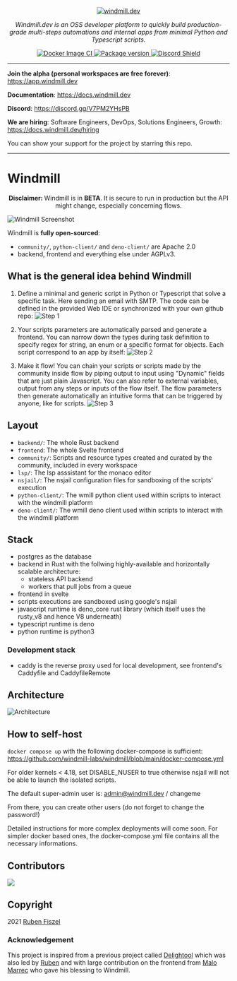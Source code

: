 <p align="center">
  <a href="https://app.windmill.dev"><img src="./imgs/windmill.svg" alt="windmill.dev"></a>
</p>
<p align="center">
    <em>Windmill.dev is an OSS developer platform to quickly build production-grade multi-steps automations and internal apps from minimal Python and Typescript scripts.</em>
</p>
<p align="center">
<a href="https://github.com/windmill-labs/windmill/actions/workflows/docker-image.yml" target="_blank">
    <img src="https://github.com/windmill-labs/windmill/actions/workflows/docker-image.yml/badge.svg" alt="Docker Image CI">
</a>
<a href="https://pypi.org/project/wmill" target="_blank">
    <img src="https://img.shields.io/pypi/v/wmill?color=%2334D058&label=pypi%20package" alt="Package version">
</a>
<a href="https://discord.gg/V7PM2YHsPB" target="_blank">
  <img src="https://discordapp.com/api/guilds/930051556043276338/widget.png" alt="Discord Shield"/>
</a>
</p>

---

**Join the alpha (personal workspaces are free forever)**:
<https://app.windmill.dev>

**Documentation**: <https://docs.windmill.dev>

**Discord**: <https://discord.gg/V7PM2YHsPB>

**We are hiring**: Software Engineers, DevOps, Solutions Engineers, Growth:
<https://docs.windmill.dev/hiring>

You can show your support for the project by starring this repo.

---

# Windmill

<p align="center">
<b>Disclaimer: </b>Windmill is in <b>BETA</b>. It is secure to run in production but the API might change,
especially concerning flows.
</p>

![Windmill Screenshot](./imgs/windmill.webp)

Windmill is <b>fully open-sourced</b>:

- `community/`, `python-client/` and `deno-client/` are Apache 2.0
- backend, frontend and everything else under AGPLv3.

## What is the general idea behind Windmill

1. Define a minimal and generic script in Python or Typescript that solve a
   specific task. Here sending an email with SMTP. The code can be defined in
   the provided Web IDE or synchronized with your own github repo:
   ![Step 1](./imgs/step1.png)

2. Your scripts parameters are automatically parsed and generate a frontend. You
   can narrow down the types during task definition to specify regex for string,
   an enum or a specific format for objects. Each script correspond to an app by
   itself: ![Step 2](./imgs/step2.png)

3. Make it flow! You can chain your scripts or scripts made by the community
   inside flow by piping output to input using "Dynamic" fields that are just
   plain Javascript. You can also refer to external variables, output from any
   steps or inputs of the flow itself. The flow parameters then generate
   automatically an intuitive forms that can be triggered by anyone, like for
   scripts. ![Step 3](./imgs/step3.png)

## Layout

- `backend/`: The whole Rust backend
- `frontend`: The whole Svelte frontend
- `community/`: Scripts and resource types created and curated by the community,
  included in every workspace
- `lsp/`: The lsp asssistant for the monaco editor
- `nsjail/`: The nsjail configuration files for sandboxing of the scripts'
  execution
- `python-client/`: The wmill python client used within scripts to interact with
  the windmill platform
- `deno-client/`: The wmill deno client used within scripts to interact with the
  windmill platform

## Stack

- postgres as the database
- backend in Rust with the follwing highly-available and horizontally scalable
  architecture:
  - stateless API backend
  - workers that pull jobs from a queue
- frontend in svelte
- scripts executions are sandboxed using google's nsjail
- javascript runtime is deno_core rust library (which itself uses the rusty_v8
  and hence V8 underneath)
- typescript runtime is deno
- python runtime is python3

### Development stack

- caddy is the reverse proxy used for local development, see frontend's
  Caddyfile and CaddyfileRemote

## Architecture

![Architecture](./imgs/architecture.svg)

## How to self-host

`docker compose up` with the following docker-compose is sufficient:
<https://github.com/windmill-labs/windmill/blob/main/docker-compose.yml>

For older kernels < 4.18, set DISABLE_NUSER to true otherwise nsjail will not be
able to launch the isolated scripts.

The default super-admin user is: admin@windmill.dev / changeme

From there, you can create other users (do not forget to change the password!)

Detailed instructions for more complex deployments will come soon. For simpler
docker based ones, the docker-compose.yml file contains all the necessary
informations.

## Contributors

<a href="https://github.com/windmill-labs/windmill/graphs/contributors">
  <img src="https://contrib.rocks/image?repo=windmill-labs/windmill" />
</a>

## Copyright

2021 [Ruben Fiszel](https://github.com/rubenfiszel)

### Acknowledgement

This project is inspired from a previous project called
[Delightool](https://github.com/windmill-labs/delightool-legacy) which was also
led by [Ruben](https://github.com/rubenfiszel) and with large contribution on
the frontend from [Malo Marrec](https://github.com/malomarrec) who gave his
blessing to Windmill.
